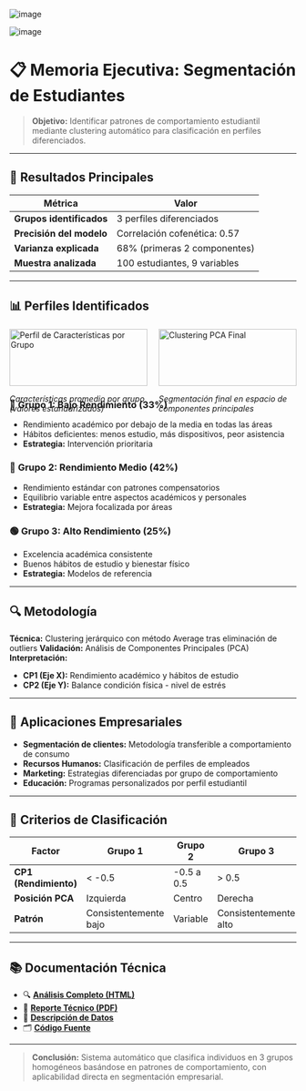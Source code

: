 ![image](https://github.com/user-attachments/assets/32ee8ab4-47a5-4353-b07c-fae89448e458)

![image](https://github.com/user-attachments/assets/4be0c515-7bce-44d8-a411-d07498bfacba)
# 📋 Memoria Ejecutiva: Segmentación de Estudiantes

> **Objetivo:** Identificar patrones de comportamiento estudiantil mediante clustering automático para clasificación en perfiles diferenciados.

---

## 🎯 Resultados Principales

| **Métrica** | **Valor** |
|-------------|-----------|
| **Grupos identificados** | 3 perfiles diferenciados |
| **Precisión del modelo** | Correlación cofenética: 0.57 |
| **Varianza explicada** | 68% (primeras 2 componentes) |
| **Muestra analizada** | 100 estudiantes, 9 variables |

---

## 📊 Perfiles Identificados

<div style="display: grid; grid-template-columns: 1fr 1fr; gap: 20px; margin: 20px 0;">

<div>
<img src="./output/visualizations/perfil-caracteristicas-grupos.png" alt="Perfil de Características por Grupo" style="width: 100%; max-width: 500px;">
<p><em>Características promedio por grupo (valores estandarizados)</em></p>
</div>

<div>
<img src="./output/visualizations/clustering-pca-final.png" alt="Clustering PCA Final" style="width: 100%; max-width: 500px;">
<p><em>Segmentación final en espacio de componentes principales</em></p>
</div>

</div>

### 🔴 **Grupo 1: Bajo Rendimiento** (33%)
- Rendimiento académico por debajo de la media en todas las áreas
- Hábitos deficientes: menos estudio, más dispositivos, peor asistencia
- **Estrategia:** Intervención prioritaria

### 🔵 **Grupo 2: Rendimiento Medio** (42%)
- Rendimiento estándar con patrones compensatorios
- Equilibrio variable entre aspectos académicos y personales
- **Estrategia:** Mejora focalizada por áreas

### 🟢 **Grupo 3: Alto Rendimiento** (25%)
- Excelencia académica consistente
- Buenos hábitos de estudio y bienestar físico
- **Estrategia:** Modelos de referencia

---

## 🔍 Metodología

**Técnica:** Clustering jerárquico con método Average tras eliminación de outliers
**Validación:** Análisis de Componentes Principales (PCA)
**Interpretación:** 
- **CP1 (Eje X):** Rendimiento académico y hábitos de estudio
- **CP2 (Eje Y):** Balance condición física - nivel de estrés

---

## 💼 Aplicaciones Empresariales

- **Segmentación de clientes:** Metodología transferible a comportamiento de consumo
- **Recursos Humanos:** Clasificación de perfiles de empleados
- **Marketing:** Estrategias diferenciadas por grupo de comportamiento
- **Educación:** Programas personalizados por perfil estudiantil

---

## 🔧 Criterios de Clasificación

| **Factor** | **Grupo 1** | **Grupo 2** | **Grupo 3** |
|------------|-------------|-------------|-------------|
| **CP1 (Rendimiento)** | < -0.5 | -0.5 a 0.5 | > 0.5 |
| **Posición PCA** | Izquierda | Centro | Derecha |
| **Patrón** | Consistentemente bajo | Variable | Consistentemente alto |

---

## 📚 Documentación Técnica

- 🔍 **[Análisis Completo (HTML)](./code/analisis_clustering.html)**
- 📄 **[Reporte Técnico (PDF)](./code/analisis-clustering.pdf)**
- 💾 **[Descripción de Datos](./data/README.md)**
- 🗂️ **[Código Fuente](./code/)**

---

> **Conclusión:** Sistema automático que clasifica individuos en 3 grupos homogéneos basándose en patrones de comportamiento, con aplicabilidad directa en segmentación empresarial.
